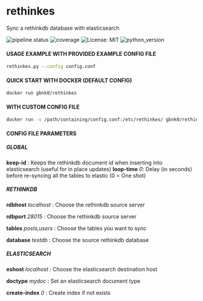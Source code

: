 # rethinkes
Sync a rethinkdb database with elasticsearch

![pipeline status](https://travis-ci.org/gbnk0/rethinkes.svg?branch=master)
![coverage](https://coveralls.io/repos/github/gbnk0/rethinkes/badge.svg?branch=master)
![License: MIT](https://img.shields.io/badge/License-MIT-yellow.svg)
![python_version](https://img.shields.io/badge/python-3.5%2C3.6-blue.svg)

#### USAGE EXAMPLE WITH PROVIDED EXAMPLE CONFIG FILE

```bash
rethinkes.py --config config.conf
```

#### QUICK START WITH DOCKER (DEFAULT CONFIG)

```bash
docker run gbnk0/rethinkes
```

#### WITH CUSTOM CONFIG FILE

```bash
docker run -v /path/containing/config.conf:/etc/rethinkes/ gbnk0/rethinkes
```

#### CONFIG FILE PARAMETERS

##### GLOBAL

**keep-id** : Keeps the rethinkdb document id when inserting into elasticsearch (useful for in place updates)
**loop-time** *0*: Delay (in seconds) before re-syncing all the tables to elastic (0 = One shot)


##### RETHINKDB

**rdbhost** *localhost* : Choose the rethinkdb source server

**rdbport** *28015* : Choose the rethinkdb source server

**tables** *posts,users* : Choose the tables you want to sync

**database** *testdb* :  Choose the source rethinkdb database


##### ELASTICSEARCH

**eshost** *localhost* : Choose the elasticsearch destination host

**doctype** *mydoc* : Set an elasticsearch document type

**create-index** *0* : Create index if not exists
